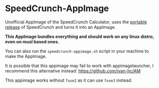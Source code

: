 # SpeedCrunch-AppImage
Unofficial AppImage of the SpeedCrunch Calculator, uses the [portable release](https://bitbucket.org/heldercorreia/speedcrunch/downloads/) of SpeedCrunch and turns it into an AppImage.

**This AppImage bundles everything and should work on any linux distro, even on musl based ones.**

You can also run the `speedcrunch-appimage.sh` script in your machine to make the AppImage.

It is possible that this appimage may fail to work with appimagelauncher, I recommend this alternative instead: https://github.com/ivan-hc/AM

This appimage works without `fuse2` as it can use `fuse3` instead.
